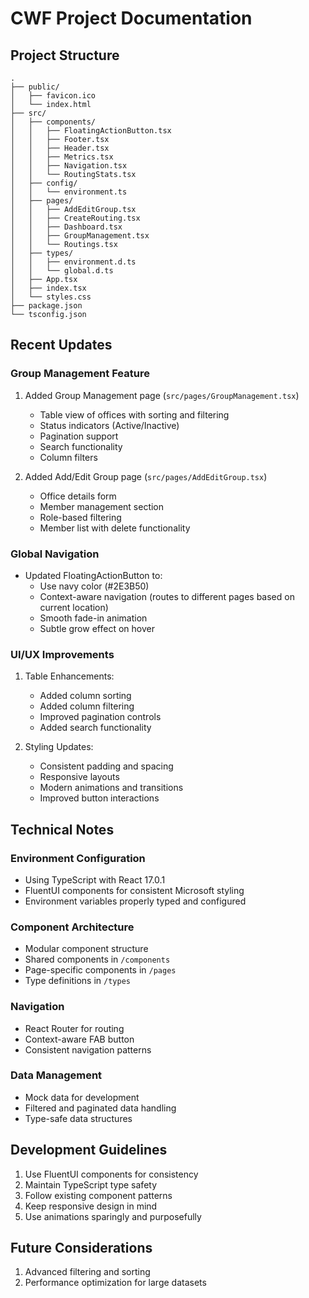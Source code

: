 # CWF Project Documentation

## Project Structure
```
.
├── public/
│   ├── favicon.ico
│   └── index.html
├── src/
│   ├── components/
│   │   ├── FloatingActionButton.tsx
│   │   ├── Footer.tsx
│   │   ├── Header.tsx
│   │   ├── Metrics.tsx
│   │   ├── Navigation.tsx
│   │   └── RoutingStats.tsx
│   ├── config/
│   │   └── environment.ts
│   ├── pages/
│   │   ├── AddEditGroup.tsx
│   │   ├── CreateRouting.tsx
│   │   ├── Dashboard.tsx
│   │   ├── GroupManagement.tsx
│   │   └── Routings.tsx
│   ├── types/
│   │   ├── environment.d.ts
│   │   └── global.d.ts
│   ├── App.tsx
│   ├── index.tsx
│   └── styles.css
├── package.json
└── tsconfig.json
```

## Recent Updates

### Group Management Feature
1. Added Group Management page (`src/pages/GroupManagement.tsx`)
   - Table view of offices with sorting and filtering
   - Status indicators (Active/Inactive)
   - Pagination support
   - Search functionality
   - Column filters

2. Added Add/Edit Group page (`src/pages/AddEditGroup.tsx`)
   - Office details form
   - Member management section
   - Role-based filtering
   - Member list with delete functionality

### Global Navigation
- Updated FloatingActionButton to:
  - Use navy color (#2E3B50)
  - Context-aware navigation (routes to different pages based on current location)
  - Smooth fade-in animation
  - Subtle grow effect on hover

### UI/UX Improvements
1. Table Enhancements:
   - Added column sorting
   - Added column filtering
   - Improved pagination controls
   - Added search functionality

2. Styling Updates:
   - Consistent padding and spacing
   - Responsive layouts
   - Modern animations and transitions
   - Improved button interactions

## Technical Notes

### Environment Configuration
- Using TypeScript with React 17.0.1
- FluentUI components for consistent Microsoft styling
- Environment variables properly typed and configured

### Component Architecture
- Modular component structure
- Shared components in `/components`
- Page-specific components in `/pages`
- Type definitions in `/types`

### Navigation
- React Router for routing
- Context-aware FAB button
- Consistent navigation patterns

### Data Management
- Mock data for development
- Filtered and paginated data handling
- Type-safe data structures

## Development Guidelines
1. Use FluentUI components for consistency
2. Maintain TypeScript type safety
3. Follow existing component patterns
4. Keep responsive design in mind
5. Use animations sparingly and purposefully

## Future Considerations
1. Advanced filtering and sorting
2. Performance optimization for large datasets
